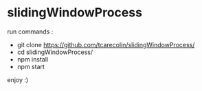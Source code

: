 # slidingWindowProcess

run commands :
- git clone https://github.com/tcarecolin/slidingWindowProcess/
- cd slidingWindowProcess/
- npm install
- npm start

enjoy :)
